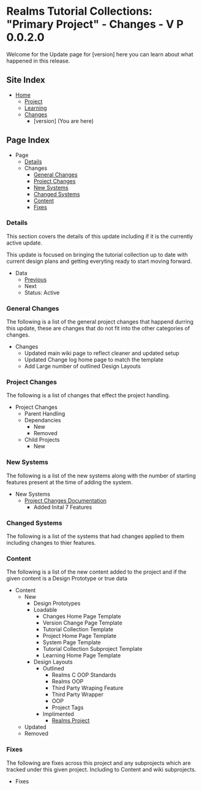 [Page]:link

[Page Home]:link
[Page Proj Home]:link
[Page Learn Home]:link
[Page Changes Home]:link

[Page Change Previous]:link
[Page Change Next]:link

[Sec Details]:[page]#details
[Sec General]:[page]#general-changes
[Sec Proj]:[page]#project-changes
[Sec NewSys]:[page]#new-systems
[Sec ChangedSys]:[page]#changed-systems
[Sec Content]:[page]#content-changes
[Sec Fixes]:[page]#fixes

[DL Proj]:link

[Sys Changes]:link

# Realms Tutorial Collections: "Primary Project" - Changes - V P 0.0.2.0

Welcome for the Update page for [version] here you can learn about what happened in this release.

## Site Index

- [Home][Page Home]
	- [Project][Page Proj Home]
	- [Learning][Page Learn Home]
	- [Changes][Page Changes Home]
		- [version] (You are here)

## Page Index

- Page
	- [Details][Sec Details]
	- Changes
		- [General Changes][Sec General]
		- [Project Changes][Sec Proj]
		- [New Systems][Sec NewSys]
		- [Changed Systems][Sec ChangedSys]
		- [Content][Sec Content]
		- [Fixes][Sec Fixes]

### Details

This section covers the details of this update including if it is the currently active update.

This update is focused on bringing the tutorial collection up to date with current design plans and getting everyting ready to start moving forward.

- Data
	- [Previous][Page Change Previous]
	- Next
	- Status: Active

### General Changes

The following is a list of the general project changes that happend durring this update, these are changes that do not fit into the other categories of changes.

- Changes
	- Updated main wiki page to reflect cleaner and updated setup
	- Updated Change log home page to match the template
	- Add Large number of outlined Design Layouts

### Project Changes

The following is a list of changes that effect the project handling.

- Project Changes
	- Parent Handling
	- Dependancies
		- New
		- Removed
	- Child Projects
		- New

### New Systems

The following is a list of the new systems along with the number of starting features present at the time of adding the system.

- New Systems
	- [Project Changes Documentation][Sys Changes]
		- Added Inital 7 Features


### Changed Systems

The following is a list of the systems that had changes applied to them including changes to thier features.

### Content

The following is a list of the new content added to the project and if the given content is a Design Prototype or true data

- Content
	- New
		- Design Prototypes
		- Loadable
			- Changes Home Page Template
			- Version Change Page Template
			- Tutorial Collection Template
			- Project Home Page Template
			- System Page Template
			- Tutorial Collection Subproject Template
			- Learning Home Page Template
		- Design Layouts
			- Outlined
				- Realms C OOP Standards
				- Realms OOP
				- Third Party Wraping Feature
				- Third Party Wrapper 
				- OOP
				- Project Tags
			- Implimented
				- [Realms Project][DL Proj]
	- Updated
	- Removed

### Fixes

The following are fixes across this project and any subprojects which are tracked under this given project. Including to Content and wiki subprojects.

- Fixes
